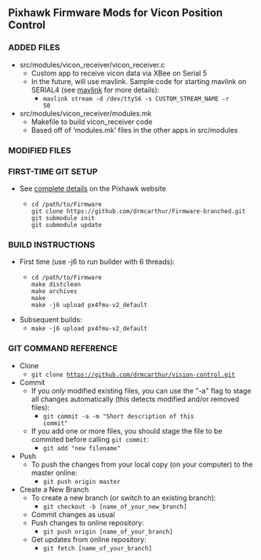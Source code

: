## Pixhawk Firmware Mods for Vicon Position Control ##

### ADDED FILES ###
* src/modules/vicon_receiver/vicon_receiver.c
	* Custom app to receive vicon data via XBee on Serial 5
	* In the future, will use mavlink. Sample code for starting mavlink on SERIAL4 (see [mavlink](https://pixhawk.org/firmware/apps/mavlink) for more details):
    	* <code>mavlink stream -d /dev/ttyS6 -s CUSTOM_STREAM_NAME -r 50</code>
* src/modules/vicon_receiver/modules.mk
	* Makefile to build vicon_receiver code
	* Based off of ‘modules.mk’ files in the other apps in src/modules

### MODIFIED FILES ###

### FIRST-TIME GIT SETUP ###
* See [complete details](https://pixhawk.org/dev/nuttx/building_and_flashing_console) on the Pixhawk website
	* <pre><code>cd /path/to/Firmware
	  git clone https://github.com/drmcarthur/Firmware-branched.git
	  git submodule init
	  git submodule update</code></pre>

### BUILD INSTRUCTIONS ###
* First time (use -j6 to run builder with 6 threads):
	* <pre>
	  <code>cd /path/to/Firmware
	  make distclean
	  make archives
	  make
	  make -j6 upload px4fmu-v2_default
	  </code></pre>
* Subsequent builds:
	* <code>make -j6 upload px4fmu-v2_default</code>

### GIT COMMAND REFERENCE ###
 * Clone
	* <code>git clone https://github.com/drmcarthur/vision-control.git</code>
 * Commit
 	* If you <i>only</i> modified existing files, you can use the "-a" flag to stage all changes automatically (this detects modified and/or removed files): 
 		* <code>git commit -a -m "Short description of this commit"</code>
 	* If you add one or more files, you should stage the file to be commited before calling <code>git commit</code>:
 		* <code>git add "new filename"</code>
 * Push
 	* To push the changes from your local copy (on your computer) to the master online:
 		* <code>git push origin master</code>	
 * Create a New Branch
 	* To create a new branch (or switch to an existing branch):
 		* <code>git checkout -b [name_of_your_new_branch]</code>
	* Commit changes as usual
	* Push changes to online repository:
		* <code>git push origin [name_of_your_branch]</code>
	* Get updates from online repository:
		* <code>git fetch [name_of_your_branch]</code>
